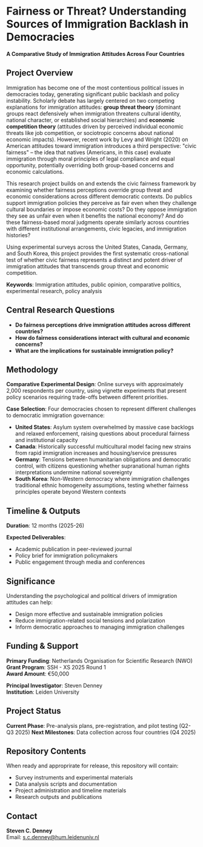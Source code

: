# Fairness or Threat? Understanding Sources of Immigration Backlash in Democracies

**A Comparative Study of Immigration Attitudes Across Four Countries**

## Project Overview

Immigration has become one of the most contentious political issues in democracies today, generating significant public backlash and policy instability. Scholarly debate has largely centered on two competing explanations for immigration attitudes: **group threat theory** (dominant groups react defensively when immigration threatens cultural identity, national character, or established social hierarchies) and **economic competition theory** (attitudes driven by perceived individual economic threats like job competition, or sociotropic concerns about national economic impacts). However, recent work by Levy and Wright (2020) on American attitudes toward immigration introduces a third perspective: "civic fairness" – the idea that natives (Americans, in this case) evaluate immigration through moral principles of legal compliance and equal opportunity, potentially overriding both group-based concerns and economic calculations.

This research project builds on and extends the civic fairness framework by examining whether fairness perceptions override group threat and economic considerations across different democratic contexts. Do publics support immigration policies they perceive as fair even when they challenge cultural boundaries or impose economic costs? Do they oppose immigration they see as unfair even when it benefits the national economy? And do these fairness-based moral judgments operate similarly across countries with different institutional arrangements, civic legacies, and immigration histories?

Using experimental surveys across the United States, Canada, Germany, and South Korea, this project provides the first systematic cross-national test of whether civic fairness represents a distinct and potent driver of immigration attitudes that transcends group threat and economic competition.

**Keywords**: Immigration attitudes, public opinion, comparative politics, experimental research, policy analysis

## Central Research Questions

- **Do fairness perceptions drive immigration attitudes across different countries?**
- **How do fairness considerations interact with cultural and economic concerns?**
- **What are the implications for sustainable immigration policy?**

## Methodology

**Comparative Experimental Design**: Online surveys with approximately 2,000 respondents per country, using vignette experiments that present policy scenarios requiring trade-offs between different priorities.

**Case Selection**: Four democracies chosen to represent different challenges to democratic immigration governance:
- **United States**: Asylum system overwhelmed by massive case backlogs and relaxed enforcement, raising questions about procedural fairness and institutional capacity
- **Canada**: Historically successful multicultural model facing new strains from rapid immigration increases and housing/service pressures
- **Germany**: Tensions between humanitarian obligations and democratic control, with citizens questioning whether supranational human rights interpretations undermine national sovereignty  
- **South Korea**: Non-Western democracy where immigration challenges traditional ethnic homogeneity assumptions, testing whether fairness principles operate beyond Western contexts

## Timeline & Outputs

**Duration**: 12 months (2025-26)

**Expected Deliverables**:
- Academic publication in peer-reviewed journal
- Policy brief for immigration policymakers
- Public engagement through media and conferences

## Significance

Understanding the psychological and political drivers of immigration attitudes can help:
- Design more effective and sustainable immigration policies
- Reduce immigration-related social tensions and polarization
- Inform democratic approaches to managing immigration challenges

## Funding & Support

**Primary Funding**: Netherlands Organisation for Scientific Research (NWO)  
**Grant Program**: SSH - XS 2025 Round 1  
**Award Amount**: €50,000

**Principal Investigator**: Steven Denney  
**Institution**: Leiden University

## Project Status

**Current Phase**: Pre-analysis plans, pre-registration, and pilot testing (Q2-Q3 2025)
**Next Milestones**: Data collection across four countries (Q4 2025)

## Repository Contents

When ready and approprirate for release, this repository will contain:
- Survey instruments and experimental materials
- Data analysis scripts and documentation
- Project administration and timeline materials
- Research outputs and publications

## Contact

**Steven C. Denney**  
Email: s.c.denney@hum.leidenuniv.nl

